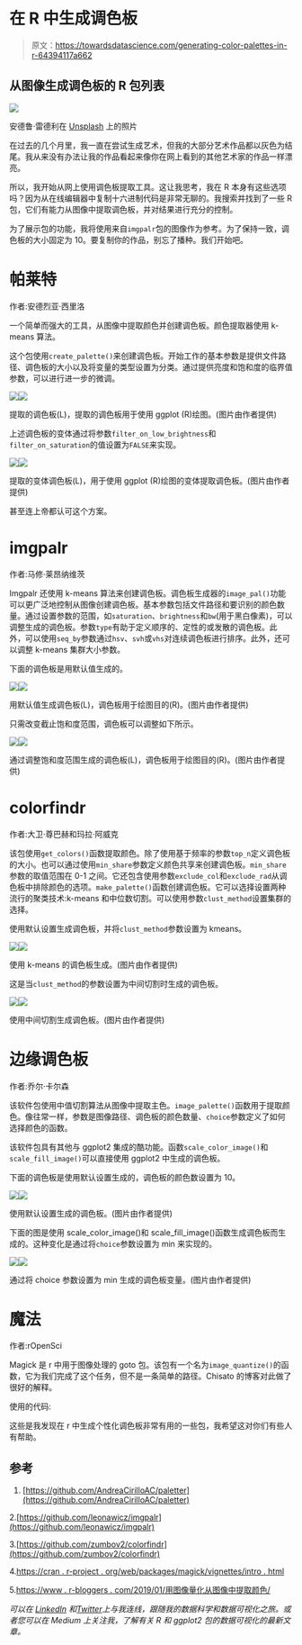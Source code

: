 # 在 R 中生成调色板

> 原文：<https://towardsdatascience.com/generating-color-palettes-in-r-64394117a662>

## 从图像生成调色板的 R 包列表

![](img/475c2fe60c5838d28b92c3552773d49f.png)

安德鲁·雷德利在 [Unsplash](https://unsplash.com?utm_source=medium&utm_medium=referral) 上的照片

[](https://abhinav-malasi.medium.com/membership)  

在过去的几个月里，我一直在尝试生成艺术，但我的大部分艺术作品都以灰色为结尾。我从来没有办法让我的作品看起来像你在网上看到的其他艺术家的作品一样漂亮。

所以，我开始从网上使用调色板提取工具。这让我思考，我在 R 本身有这些选项吗？因为从在线编辑器中复制十六进制代码是非常无聊的。我搜索并找到了一些 R 包，它们有能力从图像中提取调色板，并对结果进行充分的控制。

为了展示包的功能，我将使用来自`imgpalr`包的图像作为参考。为了保持一致，调色板的大小固定为 10。要复制你的作品，别忘了播种。我们开始吧。

# 帕莱特

作者:安德烈亚·西里洛

一个简单而强大的工具，从图像中提取颜色并创建调色板。颜色提取器使用 k-means 算法。

这个包使用`create_palette()`来创建调色板。开始工作的基本参数是提供文件路径、调色板的大小以及将变量的类型设置为分类。通过提供亮度和饱和度的临界值参数，可以进行进一步的微调。

![](img/f28e011bb5715519334ad7071bcdf0ae.png)![](img/d4bf4e6396a28fa61dd39b0293f9c159.png)

提取的调色板(L)，提取的调色板用于使用 ggplot (R)绘图。(图片由作者提供)

上述调色板的变体通过将参数`filter_on_low_brightness`和`filter_on_saturation`的值设置为`FALSE`来实现。

![](img/29dd996e32bf1e8cab308e9789a68c1f.png)![](img/2db1533f4af54f455d97a427180fe783.png)

提取的变体调色板(L)，用于使用 ggplot (R)绘图的变体提取调色板。(图片由作者提供)

甚至连上帝都认可这个方案。

# imgpalr

作者:马修·莱昂纳维茨

Imgpalr 还使用 k-means 算法来创建调色板。调色板生成器的`image_pal()`功能可以更广泛地控制从图像创建调色板。基本参数包括文件路径和要识别的颜色数量。通过设置参数的范围，如`saturation`、`brightness`和`bw`(用于黑白像素)，可以调整生成的调色板。参数`type`有助于定义顺序的、定性的或发散的调色板。此外，可以使用`seq_by`参数通过`hsv`、`svh`或`vhs`对连续调色板进行排序。此外，还可以调整 k-means 集群大小参数。

下面的调色板是用默认值生成的。

![](img/f8a14e68c75ab5a4d2fb1ae4d67c28af.png)![](img/ba87b582da1533c4506ac85b810a5d87.png)

用默认值生成调色板(L)，调色板用于绘图目的(R)。(图片由作者提供)

只需改变截止饱和度范围，调色板可以调整如下所示。

![](img/14a7becda9e68302e19eaeec4f0739e5.png)![](img/cf929a4688412f51f4e9b7076aa35766.png)

通过调整饱和度范围生成的调色板(L)，调色板用于绘图目的(R)。(图片由作者提供)

# colorfindr

作者:大卫·尊巴赫和玛拉·阿威克

该包使用`get_colors()`函数提取颜色。除了使用基于频率的参数`top_n`定义调色板的大小。也可以通过使用`min_share`参数定义颜色共享来创建调色板。`min_share`参数的取值范围在 0-1 之间。它还包含使用参数`exclude_col`和`exclude_rad`从调色板中排除颜色的选项。`make_palette()`函数创建调色板。它可以选择设置两种流行的聚类技术:k-means 和中位数切割。可以使用参数`clust_method`设置集群的选择。

使用默认设置生成调色板，并将`clust_method`参数设置为 kmeans。

![](img/3d12a577917558952267470eb6dca1e7.png)![](img/c5d6e62d766e5a21e9a14fbfbc951822.png)

使用 k-means 的调色板生成。(图片由作者提供)

这是当`clust_method`的参数设置为中间切割时生成的调色板。

![](img/6b1c308de073d283f79630702690d2a4.png)![](img/69f982f8726dc47d4cae5f35d510befc.png)

使用中间切割生成调色板。(图片由作者提供)

# 边缘调色板

作者:乔尔·卡尔森

该软件包使用中值切割算法从图像中提取主色。`image_palette()`函数用于提取颜色。像往常一样，参数是图像路径、调色板的颜色数量、`choice`参数定义了如何选择颜色的函数。

该软件包具有其他与 ggplot2 集成的酷功能。函数`scale_color_image()`和`scale_fill_image()`可以直接使用 ggplot2 中生成的调色板。

下面的调色板是使用默认设置生成的，调色板的颜色数设置为 10。

![](img/96ffda53854175e52e326a2f5567f813.png)![](img/788d0d38e4fce8c60e84e70ab20408ff.png)

使用默认设置生成的调色板。(图片由作者提供)

下面的图是使用 scale_color_image()和 scale_fill_image()函数生成调色板而生成的。这种变化是通过将`choice`参数设置为 min 来实现的。

![](img/c6600e8b9148769e3bfd32b84724dec7.png)![](img/022c797859f5cd9e7978840af5320e77.png)

通过将 choice 参数设置为 min 生成的调色板变量。(图片由作者提供)

# 魔法

作者:rOpenSci

Magick 是 r 中用于图像处理的 goto 包。该包有一个名为`image_quantize()`的函数，它为我们完成了这个任务，但不是一条简单的路径。Chisato 的博客对此做了很好的解释。

使用的代码:

这些是我发现在 r 中生成个性化调色板非常有用的一些包，我希望这对你们有些人有帮助。

[](https://abhinav-malasi.medium.com/subscribe)  

## 参考

1.  [https://github.com/AndreaCirilloAC/paletter](https://github.com/AndreaCirilloAC/paletter)

2.[https://github.com/leonawicz/imgpalr](https://github.com/leonawicz/imgpalr)

3.[https://github.com/zumbov2/colorfindr](https://github.com/zumbov2/colorfindr)

4.[https://cran . r-project . org/web/packages/magick/vignettes/intro . html](https://cran.r-project.org/web/packages/magick/vignettes/intro.html)

5.[https://www . r-bloggers . com/2019/01/用图像量化从图像中提取颜色/](https://www.r-bloggers.com/2019/01/extracting-colours-from-your-images-with-image-quantization/)

*可以在* [*LinkedIn*](https://www.linkedin.com/in/abhinav-malasi/) *和*[*Twitter*](https://twitter.com/malasi_abhinav)*上与我连线，跟随我的数据科学和数据可视化之旅。或者您可以在 Medium 上关注我，了解有关 R 和 ggplot2 包的数据可视化的最新文章。*